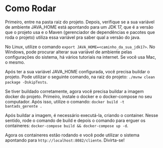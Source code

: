 # Como Rodar

Primeiro, entre na pasta raiz do projeto. Depois, verifique se a sua variável de ambiente JAVA_HOME está apontando para um JDK 17, que é a versão que o projeto usa e o Maven (gerenciador de dependências e pacotes que roda o projeto) utiliza essa variável pra saber qual a versão do java.

No Linux, utilize o comando `export JAVA_HOME=<caminho_da_sua_jdk17>`.
No Windows, pode procurar alterar sua variável de ambiente pelas configurações do sistema, há vários tutoriais na internet.
Se você usa Mac, o mesmo.

Após ter a sua variável JAVA_HOME configurada, você precisa buildar o projeto. Pode utilizar o seguinte comando, na raiz do projeto: `./mvnw clean package -DskipTests`.

Se tiver buildado corretamente, agora você precisa buildar a imagem docker do projeto. Primeiro, instale o docker e o docker-compose no seu computador. Após isso, utilize o comando: `docker build -t bantads_gerente .`

Após buildar a imagem, é necessário executá-la, criando o container. Nesse sentido, rode o comando de build e depois o comando para erguer os containeres: `docker-compose build && docker-compose up -d`.

Agora os containeres estão rodando e você pode utilizar o sistema apontando para `http://localhost:8082/cliente`. Divirta-se!
